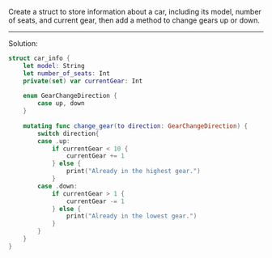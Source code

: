Create a struct to store information about a car, including its model, number of seats, and current gear, then add a method to change gears up or down. 

---
Solution:
```Swift
struct car_info {
    let model: String
    let number_of_seats: Int
    private(set) var currentGear: Int
    
    enum GearChangeDirection {
        case up, down
    }
    
    mutating func change_gear(to direction: GearChangeDirection) {
        switch direction{
        case .up:
            if currentGear < 10 {
                currentGear += 1
            } else {
                print("Already in the highest gear.")
            }
        case .down:
            if currentGear > 1 {
                currentGear -= 1
            } else {
                print("Already in the lowest gear.")
            }
        }
    }
}
```